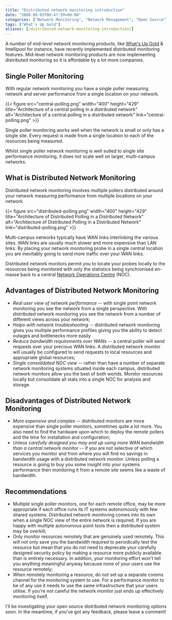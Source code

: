 ```yaml
---
title: "Distributed network monitoring introduction"
date: "2008-09-03T08:47:59+00:00"
categories: ["Network Monitoring", "Network Management", "Open Source"]
tags: ["What's Up Gold"]
aliases: [/distributed-network-monitoring-introduction/]
---
```


A number of mid-level network monitoring products, like [What's Up Gold](http://www.whatsupgold.com/) &amp; Intellipool for instance, have recently implemented distributed monitoring features. Mid-level network monitoring products are now implementing distributed monitoring so it is affordable by a lot more companies.

## Single Poller Monitoring

With regular network monitoring you have a single poller measuring network and server performance from a single location on your network.

{{< figure src="central-polling.png" width="400" height="429" title="Architecture of a central polling in a distributed network" alt="Architecture of a central polling in a distributed network" link="central-polling.png" >}}

Single poller monitoring works well when the network is small or only has a single site. Every request is made from a single location to each of the resources being measured.

Whilst single poller network monitoring is well suited to single site performance monitoring, it does not scale well on larger, multi-campus networks.

## What is Distributed Network Monitoring

Distributed network monitoring involves multiple pollers distributed around your network measuring performance from multiple locations on your network

{{< figure src="distributed-polling.png" width="400" height="429" title="Architecture of Distributed Polling in a Distributed Network" alt="Architecture of Distributed Polling in a Distributed Network" link="distributed-polling.png" >}}

Multi-campus networks typically have WAN links interlinking the various sites. WAN links are usually much slower and more expensive than LAN links. By placing your network monitoring probe in a single central location you are inevitably going to send more traffic over your WAN links.

Distributed network monitors permit you to locate your probes locally to the resources being monitored with only the statistics being synchronised en-masse back to a central [Network Operations Centre](https://en.wikipedia.org/wiki/Network_operations_center) (NOC).

## Advantages of Distributed Network Monitoring

- *Real user view of network performance* -- with single point network monitoring you see the network from a single perspective. With distributed network monitoring you see the network from a number of different views across your network;
- *Helps with network troubleshooting* -- distributed network monitoring gives you multiple performance profiles giving you the ability to detect outages and bottlenecks more easily
- *Reduce bandwidth requirements over WANs* -- a central poller will send requests over your precious WAN links. A distributed network monitor will usually be configured to send requests to local resources and appropriate global resources;
- *Single consolidated NOC view* -- rather than have a number of separate network monitoring systems situated inside each campus, distributed network monitors allow you the best of both worlds. Monitor resources locally but consolidate all stats into a single NOC for analysis and storage.

## Disadvantages of Distributed Network Monitoring

- *More expensive and complex* -- distributed monitors are more expensive than single poller monitors, sometimes quite a lot more. You also need to find the hardware upon which to deploy the remote pollers and the time for installation and configuration;
- *Unless carefully designed you may end up using more WAN bandwidth than a central network monitor* -- if you are not selective of which services you monitor and from where you will find no savings in bandwidth usage with a distributed network monitor. Unless polling a resource is going to buy you some insight into your systems performance then monitoring it from a remote site seems like a waste of bandwidth.

## Recommendations

- Multiple single poller monitors, one for each remote office, may be more appropriate if each office runs its IT systems autonomously with few shared systems. Distributed network monitoring comes into its own when a single NOC view of the entire network is required. If you are happy with multiple autonomous point tools then a distributed system may be overkill;
- Only monitor resources remotely that are genuinely used remotely. This will not only save you the bandwidth required to periodically test the resource but mean that you do not need to deprecate your carefully designed security policy by making a resource more publicly available than is entirely necessary. In addition, your monitoring effort won't tell you anything meaningful anyway because none of your users use the resource remotely;
- When remotely monitoring a resource, do not set up a separate comms channel for the monitoring system to use. For a performance monitor to be of any use it needs to use the same infrastructure that your users utilise. If you're not careful the network monitor just ends up effectively monitoring itself.

I'll be investigating your open source distributed network monitoring options soon. In the meantime, if you've got any feedback, please leave a comment!
